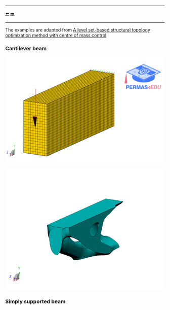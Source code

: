 ***
[⬅️](../039/README.md "Previous example")
[➡️](../041/README.md "Next example")
***

The examples are adapted from [A level set-based structural topology optimization method with centre of mass control](https://doi.org/10.1051/smdo/2025025)

### Cantilever beam

![Finite element model](cantilever_model.png "Finite element model")

![CAD](step.gif "Quad layout")

### Simply supported beam
